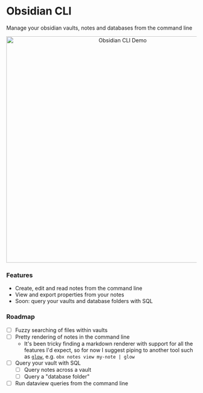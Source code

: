 # Obsidian CLI
Manage your obsidian vaults, notes and databases from the command line

<p align="center">
    <img src="https://github.com/user-attachments/assets/a6d8fd4c-3d1e-49d4-aadf-1226ca3a31d9" width="600" alt="Obsidian CLI Demo">
</p>

### Features
- Create, edit and read notes from the command line
- View and export properties from your notes
- Soon: query your vaults and database folders with SQL


### Roadmap
- [ ] Fuzzy searching of files within vaults
- [ ] Pretty rendering of notes in the command line
  - It's been tricky finding a markdown renderer with support for all the features I'd expect, so for
    now I suggest piping to another tool such as [`glow`](https://github.com/charmbracelet/glow), e.g. `obx notes view my-note | glow`
- [ ] Query your vault with SQL
  - [ ] Query notes across a vault
  - [ ] Query a "database folder"
- [ ] Run dataview queries from the command line
